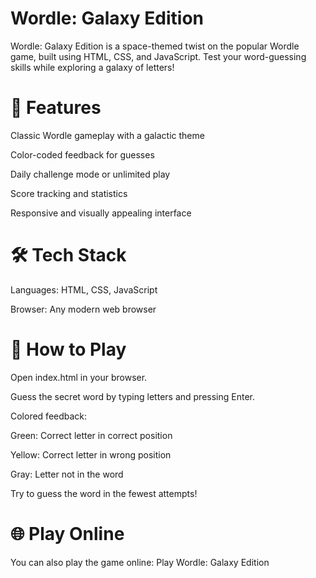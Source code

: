 # Wordle: Galaxy Edition

Wordle: Galaxy Edition is a space-themed twist on the popular Wordle game, built using HTML, CSS, and JavaScript. Test your word-guessing skills while exploring a galaxy of letters!

# 🌟 Features

Classic Wordle gameplay with a galactic theme

Color-coded feedback for guesses

Daily challenge mode or unlimited play

Score tracking and statistics

Responsive and visually appealing interface

# 🛠 Tech Stack

Languages: HTML, CSS, JavaScript

Browser: Any modern web browser

# 🚀 How to Play

Open index.html in your browser.

Guess the secret word by typing letters and pressing Enter.

Colored feedback:

Green: Correct letter in correct position

Yellow: Correct letter in wrong position

Gray: Letter not in the word

Try to guess the word in the fewest attempts!

# 🌐 Play Online

You can also play the game online:
Play Wordle: Galaxy Edition
